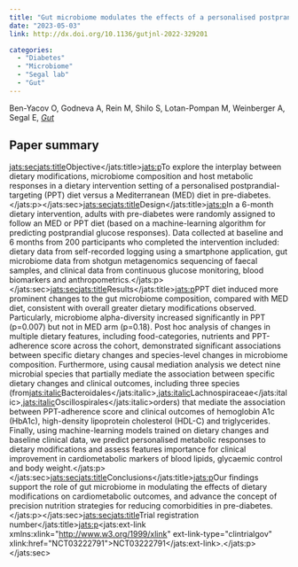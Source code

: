 ```yaml
---
title: "Gut microbiome modulates the effects of a personalised postprandial-targeting (PPT) diet on cardiometabolic markers: a diet intervention in pre-diabetes"
date: "2023-05-03"
link: http://dx.doi.org/10.1136/gutjnl-2022-329201

categories:
  - "Diabetes"
  - "Microbiome"
  - "Segal lab"
  - "Gut"
---
```


Ben-Yacov O, Godneva A, Rein M, Shilo S, Lotan-Pompan M, Weinberger A, Segal E, [*Gut*](http://dx.doi.org/10.1136/gutjnl-2022-329201)

## Paper summary

<jats:sec><jats:title>Objective</jats:title><jats:p>To explore the interplay between dietary modifications, microbiome composition and host metabolic responses in a dietary intervention setting of a personalised postprandial-targeting (PPT) diet versus a Mediterranean (MED) diet in pre-diabetes.</jats:p></jats:sec><jats:sec><jats:title>Design</jats:title><jats:p>In a 6-month dietary intervention, adults with pre-diabetes were randomly assigned to follow an MED or PPT diet (based on a machine-learning algorithm for predicting postprandial glucose responses). Data collected at baseline and 6 months from 200 participants who completed the intervention included: dietary data from self-recorded logging using a smartphone application, gut microbiome data from shotgun metagenomics sequencing of faecal samples, and clinical data from continuous glucose monitoring, blood biomarkers and anthropometrics.</jats:p></jats:sec><jats:sec><jats:title>Results</jats:title><jats:p>PPT diet induced more prominent changes to the gut microbiome composition, compared with MED diet, consistent with overall greater dietary modifications observed. Particularly, microbiome alpha-diversity increased significantly in PPT (p=0.007) but not in MED arm (p=0.18). Post hoc analysis of changes in multiple dietary features, including food-categories, nutrients and PPT-adherence score across the cohort, demonstrated significant associations between specific dietary changes and species-level changes in microbiome composition. Furthermore, using causal mediation analysis we detect nine microbial species that partially mediate the association between specific dietary changes and clinical outcomes, including three species (from<jats:italic>Bacteroidales</jats:italic>,<jats:italic>Lachnospiraceae</jats:italic>,<jats:italic>Oscillospirales</jats:italic>orders) that mediate the association between PPT-adherence score and clinical outcomes of hemoglobin A1c (HbA1c), high-density lipoprotein cholesterol (HDL-C) and triglycerides. Finally, using machine-learning models trained on dietary changes and baseline clinical data, we predict personalised metabolic responses to dietary modifications and assess features importance for clinical improvement in cardiometabolic markers of blood lipids, glycaemic control and body weight.</jats:p></jats:sec><jats:sec><jats:title>Conclusions</jats:title><jats:p>Our findings support the role of gut microbiome in modulating the effects of dietary modifications on cardiometabolic outcomes, and advance the concept of precision nutrition strategies for reducing comorbidities in pre-diabetes.</jats:p></jats:sec><jats:sec><jats:title>Trial registration number</jats:title><jats:p><jats:ext-link xmlns:xlink="http://www.w3.org/1999/xlink" ext-link-type="clintrialgov" xlink:href="NCT03222791">NCT03222791</jats:ext-link>.</jats:p></jats:sec>

